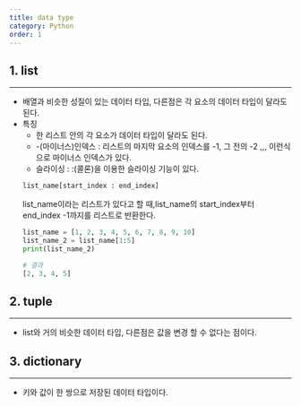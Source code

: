 ```yaml
---
title: data type
category: Python
order: 1
---
```

## 1. list
- - -
- 배열과 비슷한 성질이 있는 데이터 타입, 다른점은 각 요소의 데이터 타입이 달라도 된다.
- 특징
  - 한 리스트 안의 각 요소가 데이터 타입이 달라도 된다. 
  - -(마이너스)인덱스 : 리스트의 마지막 요소의 인덱스를 -1, 그 전의 -2 ,,, 이런식으로 마이너스 인덱스가 있다.
  - 슬라이싱 : :(콜론)을 이용한 슬라이싱 기능이 있다.
  ```python
  list_name[start_index : end_index] 
  ```
  list_name이라는 리스트가 있다고 할 때,list_name의 start_index부터 end_index -1까지를 리스트로 반환한다.
  ```python                    
  list_name = [1, 2, 3, 4, 5, 6, 7, 8, 9, 10]
  list_name_2 = list_name[1:5]
  print(list_name_2)

  # 결과 
  [2, 3, 4, 5]
  ```

## 2. tuple
- - -  
  - list와 거의 비슷한 데이터 타입, 다른점은 값을 변경 할 수 없다는 점이다.
## 3. dictionary
- - -  
  - 키와 값이 한 쌍으로 저장된 데이터 타입이다.
    